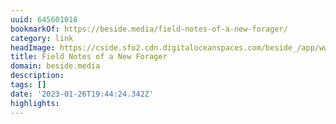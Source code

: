 ```yaml
---
uuid: 645601018
bookmarkOf: https://beside.media/field-notes-of-a-new-forager/
category: link
headImage: https://cside.sfo2.cdn.digitaloceanspaces.com/beside_/app/www/2020/06/emily_reed_thumbnail1.jpg
title: Field Notes of a New Forager
domain: beside.media
description:
tags: []
date: '2023-01-26T19:44:24.342Z'
highlights:
---
```




